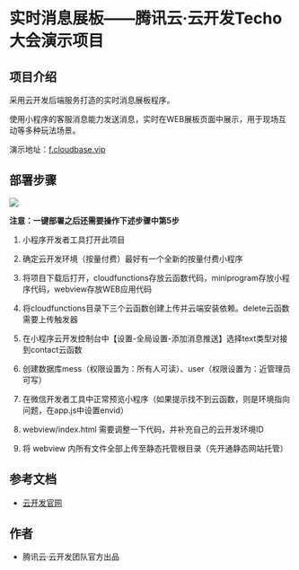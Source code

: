 # 实时消息展板——腾讯云·云开发Techo大会演示项目

## 项目介绍

采用云开发后端服务打造的实时消息展板程序。

使用小程序的客服消息能力发送消息，实时在WEB展板页面中展示，用于现场互动等多种玩法场景。

演示地址：[f.cloudbase.vip](https://f.cloudbase.vip)


## 部署步骤

[![](https://main.qcloudimg.com/raw/67f5a389f1ac6f3b4d04c7256438e44f.svg)](https://console.cloud.tencent.com/tcb/env/index?action=CreateAndDeployCloudBaseProject&appUrl=https%3A%2F%2Fgithub.com%2FTCloudBase%2FWXAPP-WEB-ShowMess&branch=master)

**注意：一键部署之后还需要操作下述步骤中第5步**

1. 小程序开发者工具打开此项目

2. 确定云开发环境（按量付费）最好有一个全新的按量付费小程序

3. 将项目下载后打开，cloudfunctions存放云函数代码，miniprogram存放小程序代码，webview存放WEB应用代码

4. 将cloudfunctions目录下三个云函数创建上传并云端安装依赖。delete云函数需要上传触发器

5. 在小程序云开发控制台中【设置-全局设置-添加消息推送】选择text类型对接到contact云函数

6. 创建数据库mess（权限设置为：所有人可读）、user（权限设置为：近管理员可写）

7. 在微信开发者工具中正常预览小程序（如果提示找不到云函数，则是环境指向问题，在app.js中设置envid）

8.  webview/index.html 需要调整一下代码，并补充自己的云开发环境ID

9. 将 webview 内所有文件全部上传至静态托管根目录（先开通静态网站托管）

## 参考文档

- [云开发官网](https://www.cloudbase.net/)

## 作者

- 腾讯云·云开发团队官方出品

